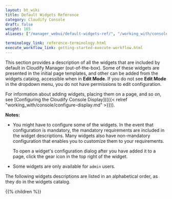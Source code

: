 ```yaml
---
layout: bt_wiki
title: Default Widgets Reference
category: Cloudify Console
draft: false
weight: 165
aliases: ["/manager_webui/default-widgets-ref/", "/working_with/console/default-widgets-ref"]

terminology_link: reference-terminology.html
execute_workflow_link: getting-started-execute-workflow.html
---
```

This section provides a description of all the widgets that are included by default in Cloudify Manager (out-of-the-box). Some of these widgets are presented in the initial page templates, and other can be added from the widgets catalog, accessible when in **Edit Mode**.
If you do not see **Edit Mode** in the dropdown menu, you do not have permissions to edit configuration. 

For information about adding widgets, placing them on a page, and so on, see [Configuring the Cloudify Console Display](({{< relref "working_with/console/configure-display.md" >}})).

**Notes:**<br>

* You might have to configure some of the widgets. In the event that configuration is mandatory, the mandatory requirements are included in the widget descriptions. Many widgets also have non-mandatory configuration that enables you to customize them to your requirements.   

   To open a widget's configuration dialog after you have added it to a page, click the gear icon in the top right of the widget.

* Some widgets are only available for `admin` users. 

The following widgets descriptions are listed in an alphabetical order, as they do in the widgets catalog. 

{{% children %}}
